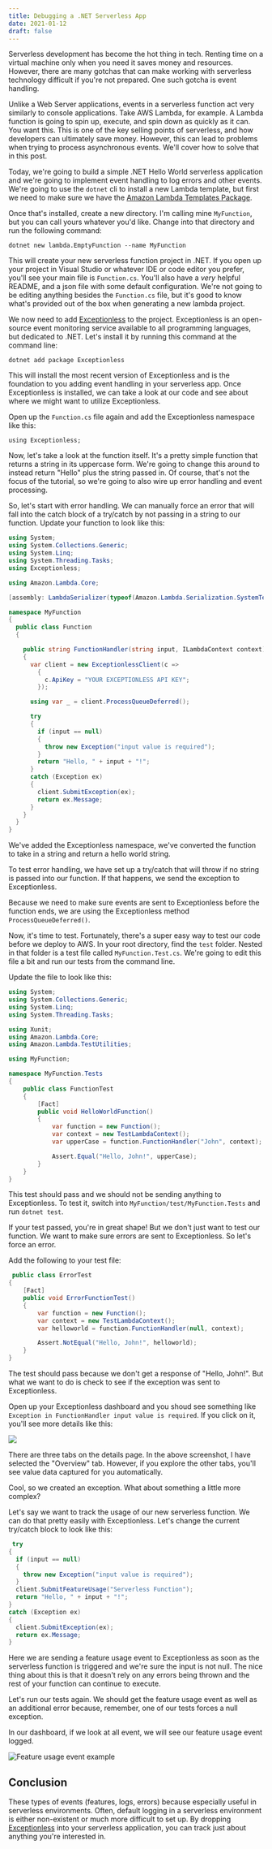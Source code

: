 ```yaml
---
title: Debugging a .NET Serverless App
date: 2021-01-12
draft: false
---
```


Serverless development has become the hot thing in tech. Renting time on a virtual machine only when you need it saves money and resources. However, there are many gotchas that can make working with serverless technology difficult if you're not prepared. One such gotcha is event handling. 

Unlike a Web Server applications, events in a serverless function act very similarly to console applications. Take AWS Lambda, for example. A Lambda function is going to spin up, execute, and spin down as quickly as it can. You want this. This is one of the key selling points of serverless, and how developers can ultimately save money. However, this can lead to problems when trying to process asynchronous events. We'll cover how to solve that in this post. 

Today, we're going to build a simple .NET Hello World serverless application and we're going to implement event handling to log errors and other events. We're going to use the `dotnet` cli to install a new Lambda template, but first we need to make sure we have the [Amazon Lambda Templates Package](https://www.nuget.org/packages/Amazon.Lambda.Templates). 

Once that's installed, create a new directory. I'm calling mine `MyFunction`, but you can call yours whatever you'd like. Change into that directory and run the following command: 

`dotnet new lambda.EmptyFunction --name MyFunction`

This will create your new serverless function project in .NET. If you open up your project in Visual Studio or whatever IDE or code editor you prefer, you'll see your main file is `Function.cs`. You'll also have a *very* helpful README, and a json file with some default configuration. We're not going to be editing anything besides the `Function.cs` file, but it's good to know what's provided out of the box when generating a new lambda project. 

We now need to add [Exceptionless](https://exceptionless.com?utm_source=serverless-blog-post) to the project. Exceptionless is an open-source event monitoring service available to all programming languages, but dedicated to .NET. Let's install it by running this command at the command line: 

`dotnet add package Exceptionless` 

This will install the most recent version of Exceptionless and is the foundation to you adding event handling in your serverless app. Once Exceptionless is installed, we can take a look at our code and see about where we might want to utilize Exceptionless. 

Open up the `Function.cs` file again and add the Exceptionless namespace like this: 

`using Exceptionless;`

Now, let's take a look at the function itself. It's a pretty simple function that returns a string in its uppercase form. We're going to change this around to instead return "Hello" plus the string passed in. Of course, that's not the focus of the tutorial, so we're going to also wire up error handling and event processing. 

So, let's start with error handling. We can manually force an error that will fall into the catch block of a try/catch by not passing in a string to our function. Update your function to look like this: 

```csharp
using System;
using System.Collections.Generic;
using System.Linq;
using System.Threading.Tasks;
using Exceptionless;

using Amazon.Lambda.Core;

[assembly: LambdaSerializer(typeof(Amazon.Lambda.Serialization.SystemTextJson.DefaultLambdaJsonSerializer))]

namespace MyFunction
{
  public class Function
  {

    public string FunctionHandler(string input, ILambdaContext context)
    {
      var client = new ExceptionlessClient(c =>
        {
          c.ApiKey = "YOUR EXCEPTIONLESS API KEY";
        });

      using var _ = client.ProcessQueueDeferred();

      try
      {
        if (input == null)
        {
          throw new Exception("input value is required");
        }
        return "Hello, " + input + "!";
      }
      catch (Exception ex)
      {
        client.SubmitException(ex);
        return ex.Message;
      }
    }
  }
}
```

We've added the Exceptionless namespace, we've converted the function to take in a string and return a hello world string.

To test error handling, we have set up a try/catch that will throw if no string is passed into our function. If that happens, we send the exception to Exceptionless. 

Because we need to make sure events are sent to Exceptionless before the function ends, we are using the Exceptionless method `ProcessQueueDeferred()`. 

Now, it's time to test. Fortunately, there's a super easy way to test our code before we deploy to AWS. In your root directory, find the `test` folder. Nested in that folder is a test file called `MyFunction.Test.cs`. We're going to edit this file a bit and run our tests from the command line. 

Update the file to look like this: 

```csharp
using System;
using System.Collections.Generic;
using System.Linq;
using System.Threading.Tasks;

using Xunit;
using Amazon.Lambda.Core;
using Amazon.Lambda.TestUtilities;

using MyFunction;

namespace MyFunction.Tests
{
    public class FunctionTest
    {
        [Fact]
        public void HelloWorldFunction()
        {
            var function = new Function();
            var context = new TestLambdaContext();
            var upperCase = function.FunctionHandler("John", context);

            Assert.Equal("Hello, John!", upperCase);
        }
    }
}
```

This test should pass and we should not be sending anything to Exceptionless. To test it, switch into `MyFunction/test/MyFunction.Tests` and run `dotnet test`. 

If your test passed, you're in great shape! But we don't just want to test our function. We want to make sure errors are sent to Exceptionless. So let's force an error. 

Add the following to your test file: 

```csharp
 public class ErrorTest
{
    [Fact]
    public void ErrorFunctionTest()
    {
        var function = new Function();
        var context = new TestLambdaContext();
        var helloworld = function.FunctionHandler(null, context);

        Assert.NotEqual("Hello, John!", helloworld);
    }
}
```

The test should pass because we don't get a response of "Hello, John!". But what we want to do is check to see if the exception was sent to Exceptionless. 

Open up your Exceptionless dashboard and you shoud see something like `Exception in FunctionHandler input value is required`. If you click on it, you'll see more details like this: 

![](exception.png)

There are three tabs on the details page. In the above screenshot, I have selected the "Overview" tab. However, if you explore the other tabs, you'll see value data captured for you automatically. 

Cool, so we created an exception. What about something a little more complex? 

Let's say we want to track the usage of our new serverless function. We can do that pretty easily with Exceptionless. Let's change the current try/catch block to look like this: 

```csharp
 try
{
  if (input == null)
  {
    throw new Exception("input value is required");
  }
  client.SubmitFeatureUsage("Serverless Function");
  return "Hello, " + input + "!";
}
catch (Exception ex)
{
  client.SubmitException(ex);
  return ex.Message;
}
```

Here we are sending a feature usage event to Exceptionless as soon as the serverless function is triggered and we're sure the input is not null. The nice thing about this is that it doesn't rely on any errors being thrown and the rest of your function can continue to execute. 

Let's run our tests again. We should get the feature usage event as well as an additional error because, remember, one of our tests forces a null exception. 

In our dashboard, if we look at all event, we will see our feature usage event logged. 

![Feature usage event example](featureUsage.png)

## Conclusion

These types of events (features, logs, errors) because especially useful in serverless environments. Often, default logging in a serverless environment is either non-existent or much more difficult to set up. By dropping [Exceptionless](https://exceptionless.com) into your serverless application, you can track just about anything you're interested in. 